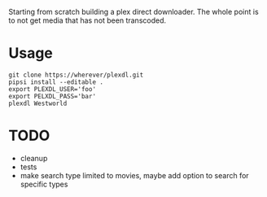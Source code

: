 Starting from scratch building a plex direct downloader. The whole point is to not get media that has not been transcoded.

# Usage

```
git clone https://wherever/plexdl.git
pipsi install --editable .
export PLEXDL_USER='foo'
export PELXDL_PASS='bar'
plexdl Westworld
```

# TODO

- cleanup
- tests
- make search type limited to movies, maybe add option to search for specific types
